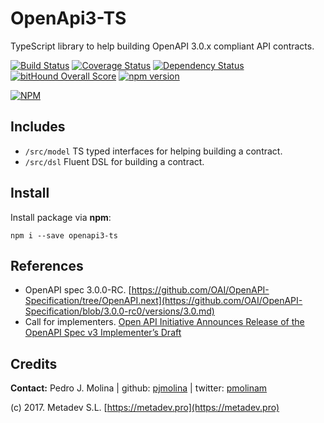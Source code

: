 # OpenApi3-TS

TypeScript library to help building OpenAPI 3.0.x compliant API contracts.


[![Build Status](https://travis-ci.org/metadevpro/openapi3-ts.svg?branch=master)](https://travis-ci.org/metadevpro/openapi3-ts)
[![Coverage Status](https://coveralls.io/repos/github/metadevpro/openapi3-ts/badge.svg?branch=master)](https://coveralls.io/github/metadevpro/openapi3-ts?branch=master)
[![Dependency Status](https://david-dm.org/metadevpro/openapi3-ts.svg)](https://david-dm.org/metadevpro/openapi3-ts)
[![bitHound Overall Score](https://www.bithound.io/github/metadevpro/openapi3-ts/badges/score.svg)](https://www.bithound.io/github/metadevpro/openapi3-ts)
[![npm version](https://badge.fury.io/js/openapi3-ts.svg)](http://badge.fury.io/js/openapi3-ts)

[![NPM](https://nodei.co/npm/openapi3-ts.png?downloads=true&downloadRank=true&stars=true)](https://nodei.co/npm/openapi3-ts/)


## Includes

* `/src/model` TS typed interfaces for helping building a contract.
* `/src/dsl` Fluent DSL for building a contract.

## Install
Install package via **npm**:

```
npm i --save openapi3-ts
```

## References

* OpenAPI spec 3.0.0-RC. [https://github.com/OAI/OpenAPI-Specification/tree/OpenAPI.next](https://github.com/OAI/OpenAPI-Specification/blob/3.0.0-rc0/versions/3.0.md)
* Call for implementers. [Open API Initiative Announces Release of the OpenAPI Spec v3 Implementer’s Draft](https://www.openapis.org/blog/2017/03/01/openapi-spec-3-implementers-draft-released)

## Credits
**Contact:** Pedro J. Molina | github: [pjmolina](https://github.com/pjmolina) | twitter: [pmolinam](https://twitter.com/pmolinam)

(c) 2017. Metadev S.L. [https://metadev.pro](https://metadev.pro)